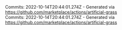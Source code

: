 Commits: 2022-10-14T20:44:01.274Z - Generated via https://github.com/marketplace/actions/artificial-grass
<br>
Commits: 2022-10-14T20:44:01.274Z - Generated via https://github.com/marketplace/actions/artificial-grass
<br>
